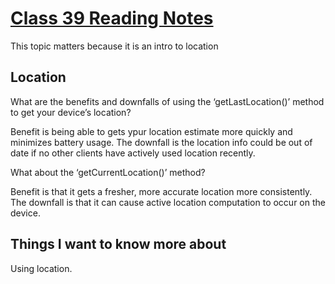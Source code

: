 # [Class 39 Reading Notes](https://github.com/snur206/reading-notes/blob/main/401/class39notes.md)

This topic matters because it is an intro to location

## Location

What are the benefits and downfalls of using the ‘getLastLocation()’ method to get your device’s location?

Benefit is being able to gets ypur location estimate more quickly and minimizes battery usage. The downfall is the location info could be out of date if no other clients have actively used location recently.

What about the ‘getCurrentLocation()’ method?

Benefit is that it gets a fresher, more accurate location more consistently. The downfall is that it can cause active location computation to occur on the device.

## Things I want to know more about

Using location.
